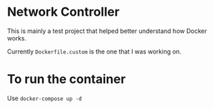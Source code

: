 # Network Controller

This is mainly a test project that helped better understand how Docker works.

Currently `Dockerfile.custom` is the one that I was working on.

# To run the container

Use `docker-compose up -d`
